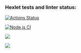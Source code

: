### Hexlet tests and linter status:
[![Actions Status](https://github.com/Disday/backend-project-lvl3/workflows/hexlet-check/badge.svg)](https://github.com/Disday/backend-project-lvl3/actions)

[![Node.js CI](https://github.com/Disday/backend-project-lvl3/actions/workflows/nodejs-ci.yaml/badge.svg)](https://github.com/Disday/backend-project-lvl3/actions/workflows/nodejs-ci.yaml)

<a href="https://codeclimate.com/github/Disday/backend-project-lvl3/maintainability"><img src="https://api.codeclimate.com/v1/badges/b401f95d90ac182647f8/maintainability" /></a>

<a href="https://codeclimate.com/github/Disday/backend-project-lvl3/test_coverage"><img src="https://api.codeclimate.com/v1/badges/b401f95d90ac182647f8/test_coverage" /></a>